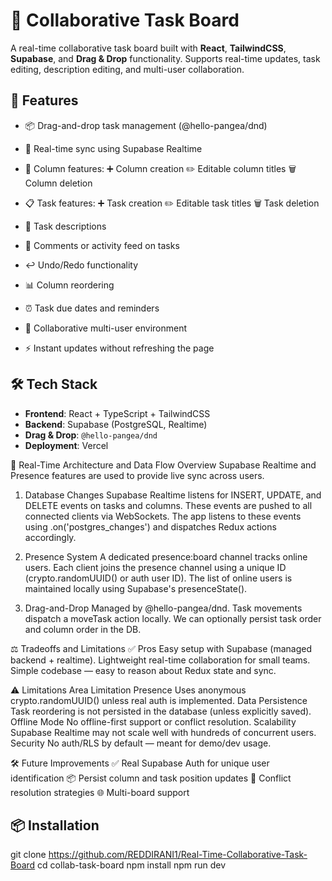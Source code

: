 # 🧩 Collaborative Task Board

A real-time collaborative task board built with **React**, **TailwindCSS**, **Supabase**, and **Drag & Drop** functionality. Supports real-time updates, task editing, description editing, and multi-user collaboration.


## 🚀 Features

- 📦 Drag-and-drop task management (@hello-pangea/dnd)
- 🔁 Real-time sync using Supabase Realtime
- 🧱 Column features:
   ➕ Column creation
   ✏️ Editable column titles
   🗑️ Column deletion

- 📋 Task features:
   ➕ Task creation
   ✏️ Editable task titles
   🗑️ Task deletion
- 🧾 Task descriptions
- 💬 Comments or activity feed on tasks
- ↩️ Undo/Redo functionality
- 📊 Column reordering
- ⏰ Task due dates and reminders
- 👥 Collaborative multi-user environment
- ⚡ Instant updates without refreshing the page



## 🛠️ Tech Stack

- **Frontend**: React + TypeScript + TailwindCSS
- **Backend**: Supabase (PostgreSQL, Realtime)
- **Drag & Drop**: `@hello-pangea/dnd`
- **Deployment**: Vercel

🔄 Real-Time Architecture and Data Flow
Overview
Supabase Realtime and Presence features are used to provide live sync across users.

1. Database Changes
Supabase Realtime listens for INSERT, UPDATE, and DELETE events on tasks and columns.
These events are pushed to all connected clients via WebSockets.
The app listens to these events using .on('postgres_changes') and dispatches Redux actions accordingly.

2. Presence System
A dedicated presence:board channel tracks online users.
Each client joins the presence channel using a unique ID (crypto.randomUUID() or auth user ID).
The list of online users is maintained locally using Supabase's presenceState().

3. Drag-and-Drop
Managed by @hello-pangea/dnd.
Task movements dispatch a moveTask action locally.
We can optionally persist task order and column order in the DB.

⚖️ Tradeoffs and Limitations
✅ Pros
Easy setup with Supabase (managed backend + realtime).
Lightweight real-time collaboration for small teams.
Simple codebase — easy to reason about Redux state and sync.

⚠️ Limitations
Area	                    Limitation
Presence        	   Uses anonymous crypto.randomUUID() unless real auth is implemented.
Data Persistence	   Task reordering is not persisted in the database (unless explicitly saved).
Offline Mode	       No offline-first support or conflict resolution.
Scalability	         Supabase Realtime may not scale well with hundreds of concurrent users.
Security	           No auth/RLS by default — meant for demo/dev usage.


🛠️ Future Improvements
✅ Real Supabase Auth for unique user identification
📦 Persist column and task position updates
🧠 Conflict resolution strategies
🌐 Multi-board support


## 📦 Installation

git clone https://github.com/REDDIRANI1/Real-Time-Collaborative-Task-Board
cd collab-task-board
npm install
npm run dev